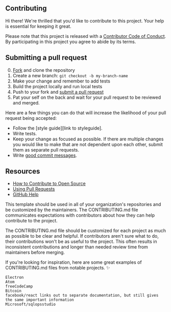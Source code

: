 ## Contributing

[fork]: https://github.com/ORG/REPO/fork
[pr]: https://github.com/ORG/REPO/compare
[style]: STYLEGUIDE
[code-of-conduct]: CODE_OF_CONDUCT.md

Hi there! We're thrilled that you'd like to contribute to this project. Your help is essential for keeping it great.

Please note that this project is released with a [Contributor Code of Conduct][code-of-conduct]. By participating in this project you agree to abide by its terms.

## Submitting a pull request

0. [Fork][fork] and clone the repository
0. Create a new branch: `git checkout -b my-branch-name`
0. Make your change and remember to add tests
0. Build the project locally and run local tests
0. Push to your fork and [submit a pull request][pr]
0. Pat your self on the back and wait for your pull request to be reviewed and merged.

Here are a few things you can do that will increase the likelihood of your pull request being accepted:

- Follow the [style guide][link to styleguide].
- Write tests.
- Keep your change as focused as possible. If there are multiple changes you would like to make that are not dependent upon each other, submit them as separate pull requests.
- Write [good commit messages](http://tbaggery.com/2008/04/19/a-note-about-git-commit-messages.html).

## Resources

- [How to Contribute to Open Source](https://opensource.guide/how-to-contribute/)
- [Using Pull Requests](https://help.github.com/articles/about-pull-requests/)
- [GitHub Help](https://help.github.com)

This template should be used in all of your organization's repositories and be customized by the maintainers. The CONTRIBUTING.md file communicates expectations with contributors about how they can help contribute to the project.

The CONTRIBUTING.md file should be customized for each project as much as possible to be clear and helpful. If contributors aren't sure what to do, their contributions won't be as useful to the project. This often results in inconsistent contributions and longer than needed review time from maintainers before merging.

If you're looking for inspiration, here are some great examples of CONTRIBUTING.md files from notable projects. ✨

    Electron
    Atom
    freeCodeCamp
    Bitcoin
    facebook/react links out to separate documentation, but still gives the same important information
    Microsoft/sqlopsstudio
